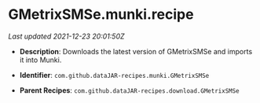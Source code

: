 # GMetrixSMSe.munki.recipe

_Last updated 2021-12-23 20:01:50Z_

- **Description**: Downloads the latest version of GMetrixSMSe and imports it into Munki.

- **Identifier**: `com.github.dataJAR-recipes.munki.GMetrixSMSe`

- **Parent Recipes**: `com.github.dataJAR-recipes.download.GMetrixSMSe`

